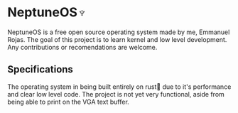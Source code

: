 <h1>NeptuneOS♆</h1>
NeptuneOS is a free open source operating system made by me, Emmanuel Rojas.
The goal of this project is to learn kernel and low level development.
Any contributions or recomendations are welcome.

<h2>Specifications</h2>
The operating system in being built entirely on rust🦀 due to it's performance and clear low level code.
The project is not yet very functional, aside from being able to print on the VGA text buffer.

